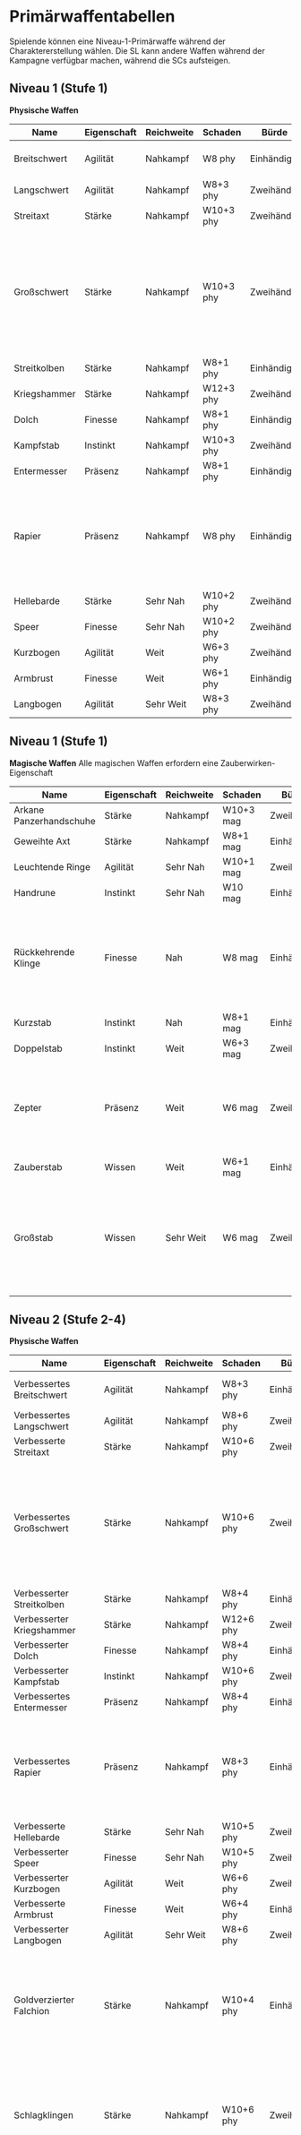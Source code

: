 # Primärwaffentabellen

Spielende können eine Niveau-1-Primärwaffe während der Charaktererstellung wählen.
Die SL kann andere Waffen während der Kampagne verfügbar machen, während die SCs aufsteigen.

## Niveau 1 (Stufe 1)
**Physische Waffen**

| Name         | Eigenschaft | Reichweite | Schaden     | Bürde | Fähigkeit                                                                                                                                    |
|--------------|-------------|------------|-------------|-------|----------------------------------------------------------------------------------------------------------------------------------------------|
| Breitschwert | Agilität    | Nahkampf   | W8 phy      | Einhändig     | **Zuverlässig:** +1 auf Angriffswürfe                                                                                                           |
| Langschwert  | Agilität    | Nahkampf   | W8+3 phy    | Zweihändig     | —                                                                                                                                            |
| Streitaxt    | Stärke      | Nahkampf   | W10+3 phy   | Zweihändig     | —                                                                                                                                            |
| Großschwert  | Stärke      | Nahkampf   | W10+3 phy   | Zweihändig     | **Massiv:** −1 auf Ausweichen; bei einem erfolgreichen Angriff würfle einen zusätzlichen Schadenswürfel und verwerfe das niedrigste Ergebnis. |
| Streitkolben | Stärke      | Nahkampf   | W8+1 phy    | Einhändig     | —                                                                                                                                            |
| Kriegshammer | Stärke      | Nahkampf   | W12+3 phy   | Zweihändig     | **Schwer:** −1 auf Ausweichen                                                                                                                   |
| Dolch        | Finesse     | Nahkampf   | W8+1 phy    | Einhändig     | —                                                                                                                                            |
| Kampfstab    | Instinkt    | Nahkampf   | W10+3 phy   | Zweihändig     | —                                                                                                                                            |
| Entermesser  | Präsenz     | Nahkampf   | W8+1 phy    | Einhändig     | —                                                                                                                                            |
| Rapier       | Präsenz     | Nahkampf   | W8 phy      | Einhändig     | **Schnell:** Wenn du einen Angriff machst, kannst du einen Stress markieren, um eine andere Kreatur in Reichweite anzuvisieren.               |
| Hellebarde   | Stärke      | Sehr Nah   | W10+2 phy   | Zweihändig     | **Unhandlich:** −1 auf Finesse                                                                                                                  |
| Speer        | Finesse     | Sehr Nah   | W10+2 phy   | Zweihändig     | **Unhandlich:** −1 auf Finesse                                                                                                                  |
| Kurzbogen    | Agilität    | Weit       | W6+3 phy    | Zweihändig     | —                                                                                                                                            |
| Armbrust     | Finesse     | Weit       | W6+1 phy    | Einhändig     | —                                                                                                                                            |
| Langbogen    | Agilität    | Sehr Weit  | W8+3 phy    | Zweihändig     | **Unhandlich:** −1 auf Finesse                                                                                                                  |


## Niveau 1 (Stufe 1)
**Magische Waffen**
Alle magischen Waffen erfordern eine Zauberwirken-Eigenschaft

| Name            | Eigenschaft | Reichweite | Schaden     | Bürde | Fähigkeit                                                                                                      |
|-----------------|-------------|------------|-------------|-------|----------------------------------------------------------------------------------------------------------------|
| Arkane Panzerhandschuhe | Stärke | Nahkampf | W10+3 mag | Zweihändig | — |
| Geweihte Axt    | Stärke      | Nahkampf   | W8+1 mag    | Einhändig     | —                                                                                                              |
| Leuchtende Ringe | Agilität   | Sehr Nah   | W10+1 mag   | Zweihändig     | —                                                                                                              |
| Handrune        | Instinkt    | Sehr Nah   | W10 mag     | Einhändig     | —                                                                                                              |
| Rückkehrende Klinge | Finesse | Nah       | W8 mag      | Einhändig     | **Rückkehrend:** Wenn diese Waffe innerhalb ihrer Reichweite geworfen wird, erscheint sie sofort nach dem Angriff in deiner Hand. |
| Kurzstab        | Instinkt    | Nah        | W8+1 mag    | Einhändig     | —                                                                                                              |
| Doppelstab      | Instinkt    | Weit       | W6+3 mag    | Zweihändig     | —                                                                                                              |
| Zepter          | Präsenz     | Weit       | W6 mag      | Zweihändig     | **Vielseitig:** Diese Waffe kann auch mit diesen Werten verwendet werden—Präsenz, Nahkampf, W8.               |
| Zauberstab      | Wissen      | Weit       | W6+1 mag    | Einhändig     | —                                                                                                              |
| Großstab        | Wissen      | Sehr Weit  | W6 mag      | Zweihändig     | **Mächtig:** Bei einem erfolgreichen Angriff würfle einen zusätzlichen Schadenswürfel und verwerfe das niedrigste Ergebnis. |


## Niveau 2 (Stufe 2-4)
**Physische Waffen**

| Name                    | Eigenschaft | Reichweite | Schaden     | Bürde | Fähigkeit                                                                                                                                           |
|-------------------------|-------------|------------|-------------|-------|-----------------------------------------------------------------------------------------------------------------------------------------------------|
| Verbessertes Breitschwert | Agilität    | Nahkampf   | W8+3 phy    | Einhändig     | **Zuverlässig:** +1 auf Angriffswürfe                                                                                                                  |
| Verbessertes Langschwert | Agilität    | Nahkampf   | W8+6 phy    | Zweihändig     | —                                                                                                                                                   |
| Verbesserte Streitaxt   | Stärke      | Nahkampf   | W10+6 phy   | Zweihändig     | —                                                                                                                                                   |
| Verbessertes Großschwert | Stärke      | Nahkampf   | W10+6 phy   | Zweihändig     | **Massiv:** −1 auf Ausweichen; bei einem erfolgreichen Angriff würfle einen zusätzlichen Schadenswürfel und verwerfe das niedrigste Ergebnis.      |
| Verbesserter Streitkolben | Stärke      | Nahkampf   | W8+4 phy    | Einhändig     | —                                                                                                                                                   |
| Verbesserter Kriegshammer | Stärke      | Nahkampf   | W12+6 phy   | Zweihändig     | **Schwer:** −1 auf Ausweichen                                                                                                                          |
| Verbesserter Dolch      | Finesse     | Nahkampf   | W8+4 phy    | Einhändig     | —                                                                                                                                                   |
| Verbesserter Kampfstab  | Instinkt    | Nahkampf   | W10+6 phy   | Zweihändig     | —                                                                                                                                                   |
| Verbessertes Entermesser | Präsenz     | Nahkampf   | W8+4 phy    | Einhändig     | —                                                                                                                                                   |
| Verbessertes Rapier     | Präsenz     | Nahkampf   | W8+3 phy    | Einhändig     | **Schnell:** Wenn du einen Angriff machst, kannst du einen Stress markieren, um eine andere Kreatur in Reichweite anzuvisieren.                    |
| Verbesserte Hellebarde  | Stärke      | Sehr Nah   | W10+5 phy   | Zweihändig     | **Unhandlich:** −1 auf Finesse                                                                                                                         |
| Verbesserter Speer      | Finesse     | Sehr Nah   | W10+5 phy   | Zweihändig     | **Unhandlich:** −1 auf Finesse                                                                                                                         |
| Verbesserter Kurzbogen  | Agilität    | Weit       | W6+6 phy    | Zweihändig     | —                                                                                                                                                   |
| Verbesserte Armbrust    | Finesse     | Weit       | W6+4 phy    | Einhändig     | —                                                                                                                                                   |
| Verbesserter Langbogen  | Agilität    | Sehr Weit  | W8+6 phy    | Zweihändig     | **Unhandlich:** −1 auf Finesse                                                                                                                         |
| Goldverzierter Falchion | Stärke      | Nahkampf   | W10+4 phy   | Einhändig     | **Mächtig:** Bei einem erfolgreichen Angriff würfle einen zusätzlichen Schadenswürfel und verwerfe das niedrigste Ergebnis.                        |
| Schlagklingen           | Stärke      | Nahkampf   | W10+6 phy   | Zweihändig     | **Brutal:** Wenn du den Maximalwert auf einem Schadenswürfel würfelst, würfle einen zusätzlichen Schadenswürfel.                                   |
| Urok-Breitschwert       | Finesse     | Nahkampf   | W8+3 phy    | Einhändig     | **Tödlich:** Wenn du verheerenden Schaden verursachst, muss das Ziel einen zusätzlichen TP markieren.                                              |
| Klingenpeitsehe         | Agilität    | Sehr Nah   | W8+3 phy    | Einhändig     | **Schnell:** Wenn du einen Angriff machst, kannst du einen Stress markieren, um eine andere Kreatur in Reichweite anzuvisieren.                    |
| Stahlgeschmiedete Hellebarde | Stärke | Sehr Nah   | W8+4 phy    | Zweihändig     | **Furchterregend:** Bei einem erfolgreichen Angriff muss das Ziel einen Stress markieren.                                                          |
| Kriegssense             | Finesse     | Sehr Nah   | W8+5 phy    | Zweihändig     | **Zuverlässig:** +1 auf Angriffswürfe                                                                                                                  |
| Donnerbüchse            | Finesse     | Nah        | W8+6 phy    | Zweihändig     | **Nachladen:** Nach einem Angriff würfle einen W6. Bei einem Ergebnis von 1 musst du einen Stress markieren, um diese Waffe nachzuladen, bevor du wieder feuern kannst. |
| Großbogen               | Stärke      | Weit       | W6+6 phy    | Zweihändig     | **Mächtig:** Bei einem erfolgreichen Angriff würfle einen zusätzlichen Schadenswürfel und verwerfe das niedrigste Ergebnis.                        |
| Feinhaar-Bogen          | Agilität    | Sehr Weit  | W6+5 phy    | Zweihändig     | **Zuverlässig:** +1 auf Angriffswürfe                                                                                                                  |

## Niveau 2 (Stufe 2-4)
**Magische Waffen**
Alle magischen Waffen erfordern eine Zauberwirken-Eigenschaft

| Name                           | Eigenschaft | Reichweite | Schaden     | Bürde | Fähigkeit                                                                                                                                 |
|--------------------------------|-------------|------------|-------------|-------|-------------------------------------------------------------------------------------------------------------------------------------------|
| Verbesserte Arkane Panzerhandschuhe | Stärke    | Nahkampf   | W10+6 mag   | Zweihändig     | —                                                                                                                                         |
| Verbesserte Geweihte Axt       | Stärke      | Nahkampf   | W8+4 mag    | Einhändig     | —                                                                                                                                         |
| Verbesserte Leuchtende Ringe   | Agilität    | Sehr Nah   | W10+5 mag   | Zweihändig     | —                                                                                                                                         |
| Verbesserte Handrune           | Instinkt    | Sehr Nah   | W10+3 mag   | Einhändig     | —                                                                                                                                         |
| Verbesserte Rückkehrende Klinge | Finesse     | Nah        | W8+3 mag    | Einhändig     | **Rückkehrend:** Wenn diese Waffe innerhalb ihrer Reichweite geworfen wird, erscheint sie sofort nach dem Angriff in deiner Hand.      |
| Verbesserter Kurzstab          | Instinkt    | Nah        | W8+4 mag    | Einhändig     | —                                                                                                                                         |
| Verbesserter Doppelstab        | Instinkt    | Weit       | W6+6 mag    | Zweihändig     | —                                                                                                                                         |
| Verbessertes Zepter            | Präsenz     | Weit       | W6+3 mag    | Zweihändig     | **Vielseitig:** Diese Waffe kann auch mit diesen Werten verwendet werden—Präsenz, Nahkampf, W8+3.                                      |
| Verbesserter Zauberstab        | Wissen      | Weit       | W6+4 mag    | Einhändig     | —                                                                                                                                         |
| Verbesserter Großstab          | Wissen      | Sehr Weit  | W6+3 mag    | Zweihändig     | **Mächtig:** Bei einem erfolgreichen Angriff würfle einen zusätzlichen Schadenswürfel und verwerfe das niedrigste Ergebnis.            |
| Ego-Klinge                     | Agilität    | Nahkampf   | W12+4 mag   | Einhändig     | **Eingebildet:** Du musst eine Präsenz von 0 oder niedriger haben, um diese Waffe zu verwenden.                                         |
| Zauberschwert                  | Stärke      | Nahkampf   | W10+4 mag   | Zweihändig     | **Vielseitig:** Diese Waffe kann auch mit diesen Werten verwendet werden—Wissen, Weit, W6+3.                                           |
| Verschlingender Dolch          | Finesse     | Nahkampf   | W8+4 mag    | Einhändig     | **Furchterregend:** Bei einem erfolgreichen Angriff muss das Ziel einen Stress markieren.                                               |
| Hammer von Exota               | Instinkt    | Nahkampf   | W8+6 mag    | Zweihändig     | **Eruptiv:** Bei einem erfolgreichen Angriff gegen ein Ziel in Nahkampf-Reichweite müssen alle anderen Antagonisten in Sehr Naher Reichweite einen Reaktionswurf (14) schaffen oder halben Schaden erleiden. |
| Yutari-Blutbogen              | Finesse     | Weit       | W6+4 mag    | Zweihändig     | **Brutal:** Wenn du den Maximalwert auf einem Schadenswürfel würfelst, würfle einen zusätzlichen Schadenswürfel.                       |
| Ältestenbogen                  | Instinkt    | Weit       | W6+4 mag    | Zweihändig     | **Mächtig:** Bei einem erfolgreichen Angriff würfle einen zusätzlichen Schadenswürfel und verwerfe das niedrigste Ergebnis.            |
| Zepter von Elias               | Präsenz     | Weit       | W6+3 mag    | Einhändig     | **Belebend:** Bei einem erfolgreichen Angriff würfle einen W4. Bei einem Ergebnis von 4 heile einen Stress.                            |
| Zauberstab der Bezauberung     | Präsenz     | Weit       | W6+4 mag    | Einhändig     | **Überzeugend:** Bevor du einen Präsenzwurf machst, kannst du einen Stress markieren, um einen +2-Bonus auf das Ergebnis zu erhalten.  |
| Hüterstab                      | Wissen      | Weit       | W6+4 mag    | Zweihändig     | **Zuverlässig:** +1 auf Angriffswürfe                                                                                                      |


## Niveau 3 (Stufe 5-7)
**Physische Waffen**

| Name                      | Eigenschaft | Reichweite | Schaden     | Bürde | Fähigkeit                                                                                                                                           |
|---------------------------|-------------|------------|-------------|-------|-----------------------------------------------------------------------------------------------------------------------------------------------------|
| Fortgeschrittenes Breitschwert | Agilität    | Nahkampf   | W8+6 phy    | Einhändig     | **Zuverlässig:** +1 auf Angriffswürfe                                                                                                                  |
| Fortgeschrittenes Langschwert | Agilität    | Nahkampf   | W8+9 phy    | Zweihändig     | —                                                                                                                                                   |
| Fortgeschrittene Streitaxt | Stärke      | Nahkampf   | W10+9 phy   | Zweihändig     | —                                                                                                                                                   |
| Fortgeschrittenes Großschwert | Stärke      | Nahkampf   | W10+9 phy   | Zweihändig     | **Massiv:** −1 auf Ausweichen; bei einem erfolgreichen Angriff würfle einen zusätzlichen Schadenswürfel und verwerfe das niedrigste Ergebnis.      |
| Fortgeschrittener Streitkolben | Stärke      | Nahkampf   | W8+7 phy    | Einhändig     | —                                                                                                                                                   |
| Fortgeschrittener Kriegshammer | Stärke      | Nahkampf   | W12+9 phy   | Zweihändig     | **Schwer:** −1 auf Ausweichen                                                                                                                          |
| Fortgeschrittener Dolch  | Finesse     | Nahkampf   | W8+7 phy    | Einhändig     | —                                                                                                                                                   |
| Fortgeschrittener Kampfstab | Instinkt    | Nahkampf   | W10+9 phy   | Zweihändig     | —                                                                                                                                                   |
| Fortgeschrittenes Entermesser | Präsenz     | Nahkampf   | W8+7 phy    | Einhändig     | —                                                                                                                                                   |
| Fortgeschrittenes Rapier | Präsenz     | Nahkampf   | W8+6 phy    | Einhändig     | **Schnell:** Wenn du einen Angriff machst, kannst du einen Stress markieren, um eine andere Kreatur in Reichweite anzuvisieren.                    |
| Fortgeschrittene Hellebarde | Stärke      | Sehr Nah   | W10+8 phy   | Zweihändig     | **Unhandlich:** −1 auf Finesse                                                                                                                         |
| Fortgeschrittener Speer | Finesse     | Sehr Nah   | W10+8 phy   | Zweihändig     | **Unhandlich:** −1 auf Finesse                                                                                                                         |
| Fortgeschrittener Kurzbogen | Agilität    | Weit       | W6+9 phy    | Zweihändig     | —                                                                                                                                                   |
| Fortgeschrittene Armbrust | Finesse     | Weit       | W6+7 phy    | Einhändig     | —                                                                                                                                                   |
| Fortgeschrittener Langbogen | Agilität    | Sehr Weit  | W8+9 phy    | Zweihändig     | **Unhandlich:** −1 auf Finesse                                                                                                                         |
| Flimmerfliegenklinge      | Agilität    | Nahkampf   | W8+5 phy    | Einhändig     | **Scharfschwinge:** Erhalte einen Bonus auf deine Schadenswürfe entsprechend deiner Agilität.                                                      |
| Mutiges Schwert           | Stärke      | Nahkampf   | W12+7 phy   | Zweihändig     | **Mutig:** −1 auf Ausweichen; +3 auf die Schwelle für verheerenden Schaden                                                                         |
| Hammer des Zorns          | Stärke      | Nahkampf   | W10+7 phy   | Zweihändig     | **Verheerend:** Bevor du einen Angriffswurf machst, kannst du einen Stress markieren, um einen W20 als Schadenswürfel zu verwenden.               |
| Labrys-Axt                | Stärke      | Nahkampf   | W10+7 phy   | Zweihändig     | **Schützend:** +1 auf Rüstungswert                                                                                                                     |
| Meridian-Entermesser      | Präsenz     | Nahkampf   | W10+5 phy   | Einhändig     | **Duellierend:** Wenn sich keine anderen Kreaturen in Naher Reichweite des Ziels befinden, erhalte Vorteil auf deinen Angriffswurf gegen sie.     |
| Ausfahrbarer Säbel        | Präsenz     | Nahkampf   | W10+7 phy   | Einhändig     | **Ausfahrbar:** Die Klinge kann im Heft versteckt werden, um Entdeckung zu vermeiden.                                                              |
| Doppelter Flegel          | Agilität    | Sehr Nah   | W10+8 phy   | Zweihändig     | **Mächtig:** Bei einem erfolgreichen Angriff würfle einen zusätzlichen Schadenswürfel und verwerfe das niedrigste Ergebnis.                        |
| Krallenklingen            | Finesse     | Nah        | W10+7 phy   | Zweihändig     | **Brutal:** Wenn du den Maximalwert auf einem Schadenswürfel würfelst, würfle einen zusätzlichen Schadenswürfel.                                   |
| Schwarzpulver-Revolver    | Finesse     | Weit       | W6+8 phy    | Einhändig     | **Nachladen:** Nach einem Angriff würfle einen W6. Bei einem Ergebnis von 1 musst du einen Stress markieren, um diese Waffe nachzuladen, bevor du wieder feuern kannst. |
| Stachelbogen              | Agilität    | Sehr Weit  | W6+7 phy    | Zweihändig     | **Vielseitig:** Diese Waffe kann auch mit diesen Werten verwendet werden—Agilität, Nahkampf, W10+5.                                               |

## Niveau 3 (Stufe 5-7)
**Magische Waffen**
Alle magischen Waffen erfordern eine Zauberwirken-Eigenschaft

| Name                             | Eigenschaft | Reichweite | Schaden     | Bürde | Fähigkeit                                                                                                                                 |
|----------------------------------|-------------|------------|-------------|-------|-------------------------------------------------------------------------------------------------------------------------------------------|
| Fortgeschrittene Arkane Panzerhandschuhe | Stärke    | Nahkampf   | W10+9 mag   | Zweihändig     | —                                                                                                                                         |
| Fortgeschrittene Geweihte Axt   | Stärke      | Nahkampf   | W8+7 mag    | Einhändig     | —                                                                                                                                         |
| Fortgeschrittene Leuchtende Ringe | Agilität    | Sehr Nah   | W10+8 mag   | Zweihändig     | —                                                                                                                                         |
| Fortgeschrittene Handrune       | Instinkt    | Sehr Nah   | W10+6 mag   | Einhändig     | —                                                                                                                                         |
| Fortgeschrittene Rückkehrende Klinge | Finesse     | Nah        | W8+6 mag    | Einhändig     | **Rückkehrend:** Wenn diese Waffe innerhalb ihrer Reichweite geworfen wird, erscheint sie sofort nach dem Angriff in deiner Hand.      |
| Fortgeschrittener Kurzstab      | Instinkt    | Nah        | W8+7 mag    | Einhändig     | —                                                                                                                                         |
| Fortgeschrittener Doppelstab    | Instinkt    | Weit       | W6+9 mag    | Zweihändig     | —                                                                                                                                         |
| Fortgeschrittenes Zepter        | Präsenz     | Weit       | W6+6 mag    | Zweihändig     | **Vielseitig:** Diese Waffe kann auch mit diesen Werten verwendet werden—Präsenz, Nahkampf, W8+6.                                      |
| Fortgeschrittener Zauberstab    | Wissen      | Weit       | W6+7 mag    | Einhändig     | —                                                                                                                                         |
| Fortgeschrittener Großstab      | Wissen      | Sehr Weit  | W6+6 mag    | Zweihändig     | **Mächtig:** Bei einem erfolgreichen Angriff würfle einen zusätzlichen Schadenswürfel und verwerfe das niedrigste Ergebnis.            |
| Geisterklinge                    | Finesse     | Nahkampf   | W10+7 mag   | Einhändig     | **Gespenstisch:** Diese Waffe kann physische Rüstung ignorieren.                                                                         |
| Verdammende Sense               | Wissen      | Nahkampf   | W10+8 mag   | Zweihändig     | **Verhängnisvoll:** Bei einem erfolgreichen Angriff kann das Ziel bis zum Ende der Szene keinen Stress heilen.                         |
| Lebensklinge                     | Präsenz     | Nahkampf   | W8+8 mag    | Einhändig     | **Heilend:** Bei einem erfolgreichen Angriff heile 1 TP.                                                                                 |
| Seelenpeitsehe                  | Instinkt    | Sehr Nah   | W8+7 mag    | Einhändig     | **Furchterregend:** Bei einem erfolgreichen Angriff muss das Ziel einen Stress markieren.                                               |
| Sturmstab                       | Wissen      | Weit       | W6+8 mag    | Zweihändig     | **Schockierend:** Bei einem erfolgreichen Angriff können alle Antagonisten in Sehr Naher Reichweite des Ziels keinen Reaktionswurf in der nächsten Runde machen. |
| Mondscheinbogen                 | Präsenz     | Sehr Weit  | W6+8 mag    | Zweihändig     | **Leuchtend:** Dieser Angriff kann Kreaturen treffen, die sich verstecken oder unsichtbar sind.                                         |

## Niveau 4 (Stufe 8-10)
**Physische Waffen**

| Name                      | Eigenschaft | Reichweite | Schaden     | Bürde | Fähigkeit                                                                                                                                           |
|---------------------------|-------------|------------|-------------|-------|-----------------------------------------------------------------------------------------------------------------------------------------------------|
| Legendäres Breitschwert   | Agilität    | Nahkampf   | W8+9 phy    | Einhändig     | **Zuverlässig:** +1 auf Angriffswürfe                                                                                                                  |
| Legendäres Langschwert    | Agilität    | Nahkampf   | W8+12 phy   | Zweihändig     | —                                                                                                                                                   |
| Legendäre Streitaxt       | Stärke      | Nahkampf   | W10+12 phy  | Zweihändig     | —                                                                                                                                                   |
| Legendäres Großschwert    | Stärke      | Nahkampf   | W10+12 phy  | Zweihändig     | **Massiv:** −1 auf Ausweichen; bei einem erfolgreichen Angriff würfle einen zusätzlichen Schadenswürfel und verwerfe das niedrigste Ergebnis.      |
| Legendärer Streitkolben   | Stärke      | Nahkampf   | W8+10 phy   | Einhändig     | —                                                                                                                                                   |
| Legendärer Kriegshammer   | Stärke      | Nahkampf   | W12+12 phy  | Zweihändig     | **Schwer:** −1 auf Ausweichen                                                                                                                          |
| Legendärer Dolch          | Finesse     | Nahkampf   | W8+10 phy   | Einhändig     | —                                                                                                                                                   |
| Legendärer Kampfstab      | Instinkt    | Nahkampf   | W10+12 phy  | Zweihändig     | —                                                                                                                                                   |
| Legendäres Entermesser    | Präsenz     | Nahkampf   | W8+10 phy   | Einhändig     | —                                                                                                                                                   |
| Legendäres Rapier         | Präsenz     | Nahkampf   | W8+9 phy    | Einhändig     | **Schnell:** Wenn du einen Angriff machst, kannst du einen Stress markieren, um eine andere Kreatur in Reichweite anzuvisieren.                    |
| Legendäre Hellebarde      | Stärke      | Sehr Nah   | W10+11 phy  | Zweihändig     | **Unhandlich:** −1 auf Finesse                                                                                                                         |
| Legendärer Speer          | Finesse     | Sehr Nah   | W10+11 phy  | Zweihändig     | **Unhandlich:** −1 auf Finesse                                                                                                                         |
| Legendärer Kurzbogen      | Agilität    | Weit       | W6+12 phy   | Zweihändig     | —                                                                                                                                                   |
| Legendäre Armbrust        | Finesse     | Weit       | W6+10 phy   | Einhändig     | —                                                                                                                                                   |
| Legendärer Langbogen      | Agilität    | Sehr Weit  | W8+12 phy   | Zweihändig     | **Unhandlich:** −1 auf Finesse                                                                                                                         |
| Doppelendiges Schwert     | Agilität    | Nahkampf   | W10+9 phy   | Zweihändig     | **Schnell:** Wenn du einen Angriff machst, kannst du einen Stress markieren, um eine andere Kreatur in Reichweite anzuvisieren.                    |
| Aufprall-Panzerhandschuh | Stärke      | Nahkampf   | W10+11 phy  | Einhändig     | **Erschütternd:** Bei einem erfolgreichen Angriff kannst du eine Hoffnung ausgeben, um das Ziel in Weite Reichweite zurückzustoßen.               |
| Vorschlaghammer-Axt       | Stärke      | Nahkampf   | W12+13 phy  | Zweihändig     | **Zerstörerisch:** −1 auf Agilität; bei einem erfolgreichen Angriff müssen alle Antagonisten in Sehr Naher Reichweite einen Stress markieren.     |
| Gekrümmter Dolch          | Finesse     | Nahkampf   | W8+9 phy    | Einhändig     | **Gezackt:** Wenn du eine 1 auf einem Schadenswürfel würfelst, verursacht sie stattdessen 8 Schaden.                                              |
| Verlängerte Stangenwaffe  | Finesse     | Sehr Nah   | W8+10 phy   | Zweihändig     | **Lang:** Der Angriff dieser Waffe trifft alle Antagonisten in einer Linie in Reichweite.                                                          |
| Schwingende Seilklinge    | Präsenz     | Nah        | W8+9 phy    | Zweihändig     | **Greifend:** Bei einem erfolgreichen Angriff kannst du eine Hoffnung ausgeben, um das Ziel festzuhalten oder es in Nahkampf-Reichweite zu ziehen. |
| Abpraller-Äxte            | Agilität    | Weit       | W6+11 phy   | Zweihändig     | **Springend:** Markiere 1 oder mehr Stress, um so viele Ziele in Reichweite des Angriffs zu treffen.                                              |
| Aantari-Bogen             | Finesse     | Weit       | W6+11 phy   | Zweihändig     | **Zuverlässig:** +1 auf Angriffswürfe                                                                                                                  |
| Handkanone                | Finesse     | Sehr Weit  | W6+12 phy   | Einhändig     | **Nachladen:** Nach einem Angriff würfle einen W6. Bei einer 1 musst du einen Stress markieren, um diese Waffe nachzuladen, bevor du wieder feuern kannst. |

## Niveau 4 (Stufe 8-10)
**Magische Waffen**
Alle magischen Waffen erfordern eine Zauberwirken-Eigenschaft

| Name                             | Eigenschaft | Reichweite | Schaden     | Bürde | Fähigkeit                                                                                                                                 |
|----------------------------------|-------------|------------|-------------|-------|-------------------------------------------------------------------------------------------------------------------------------------------|
| Legendäre Arkane Panzerhandschuhe | Stärke    | Nahkampf   | W10+12 mag  | Zweihändig     | —                                                                                                                                         |
| Legendäre Geweihte Axt           | Stärke      | Nahkampf   | W8+10 mag   | Einhändig     | —                                                                                                                                         |
| Legendäre Leuchtende Ringe       | Agilität    | Sehr Nah   | W10+11 mag  | Zweihändig     | —                                                                                                                                         |
| Legendäre Handrune               | Instinkt    | Sehr Nah   | W10+9 mag   | Einhändig     | —                                                                                                                                         |
| Legendäre Rückkehrende Klinge    | Finesse     | Nah        | W8+9 mag    | Einhändig     | **Rückkehrend:** Wenn diese Waffe innerhalb ihrer Reichweite geworfen wird, erscheint sie sofort nach dem Angriff in deiner Hand.      |
| Legendärer Kurzstab              | Instinkt    | Nah        | W8+10 mag   | Einhändig     | —                                                                                                                                         |
| Legendärer Doppelstab            | Instinkt    | Weit       | W8+12 mag   | Zweihändig     | —                                                                                                                                         |
| Legendäres Zepter                | Präsenz     | Weit       | W6+9 mag    | Zweihändig     | **Vielseitig:** Diese Waffe kann auch mit diesen Werten verwendet werden—Präsenz, Nahkampf, W8+6.                                      |
| Legendärer Zauberstab            | Wissen      | Weit       | W6+10 mag   | Einhändig     | —                                                                                                                                         |
| Legendärer Großstab              | Wissen      | Sehr Weit  | W6+9 mag    | Zweihändig     | **Mächtig:** Bei einem erfolgreichen Angriff würfle einen zusätzlichen Schadenswürfel und verwerfe das niedrigste Ergebnis.            |
| Schwert aus Licht & Flamme       | Stärke      | Nahkampf   | W10+11 mag  | Zweihändig     | **Heiß:** Diese Waffe schneidet durch festes Material.                                                                                   |
| Saugende Panzerhandschuhe        | Präsenz     | Nahkampf   | W10+9 mag   | Zweihändig     | **Lebenssaugend:** Bei einem erfolgreichen Angriff würfle einen W6. Bei einem Ergebnis von 6 heile einen TP oder einen Stress.         |
| Midas-Sense                      | Wissen      | Nahkampf   | W10+9 mag   | Zweihändig     | **Gierig:** Gib eine Handvoll Gold aus, um einen +1-Bonus auf deine Kompetenz bei einem Schadenswurf zu erhalten.                     |
| Schwebende Klingensplitter       | Instinkt    | Nah        | W8+9 mag    | Einhändig     | **Mächtig:** Bei einem erfolgreichen Angriff würfle einen zusätzlichen Schadenswürfel und verwerfe das niedrigste Ergebnis.            |
| Blutstab                         | Instinkt    | Weit       | W20+7 mag   | Zweihändig     | **Schmerzhaft:** Jedes Mal, wenn du einen erfolgreichen Angriff machst, musst du einen Stress markieren.                               |
| Distelbogen                      | Instinkt    | Weit       | W6+13 mag   | Zweihändig     | **Zuverlässig:** +1 auf Angriffswürfe                                                                                                      |
| Zauberstab von Essek             | Wissen      | Weit       | W8+13 mag   | Einhändig     | **Zeitbiegend:** Du kannst das Ziel deines Angriffs wählen, nachdem du deinen Angriffswurf gemacht hast.                               |
| Magus-Revolver                   | Finesse     | Sehr Weit  | W6+13 mag   | Einhändig     | **Nachladen:** Nach einem Angriff würfle einen W6. Bei einem Ergebnis von 1 musst du einen Stress markieren, um diese Waffe nachzuladen, bevor du wieder feuern kannst. |
| Fusionshandschuhe                | Wissen      | Sehr Weit  | W6+9 mag    | Zweihändig     | **Verbunden:** Erhalte einen Bonus auf deine Schadenswürfe entsprechend deiner Stufe.                                                    |
